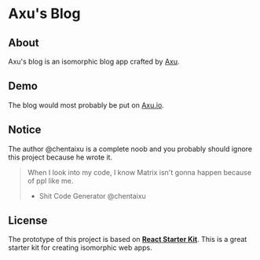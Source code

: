 # Axu's Blog
## About
Axu's blog is an isomorphic blog app crafted by [Axu](https://github.com/chentaixu).

## Demo
The blog would most probably be put on [Axu.io](http://axu.io).

## Notice
The author @chentaixu is a complete noob and you probably should ignore this project because he wrote it.

> When I look into my code, I know Matrix isn't gonna happen because of ppl like me.
> - Shit Code Generator @chentaixu

## License
The prototype of this project is based on [**React Starter Kit**](https://github.com/kriasoft/react-starter-kit). This is a great starter kit for creating isomorphic web apps. 
